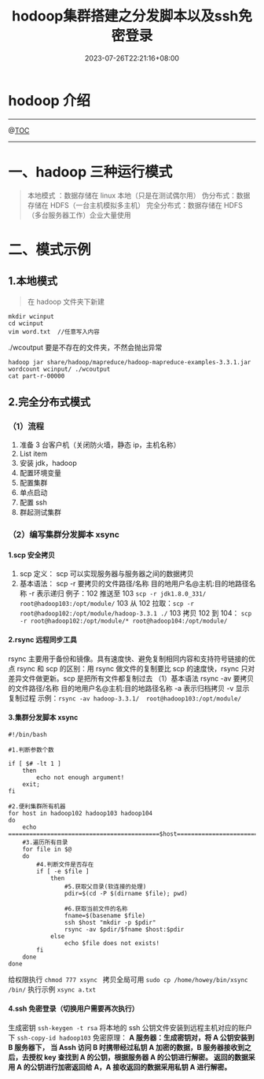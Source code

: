 ﻿---
title: "hodoop集群搭建之分发脚本以及ssh免密登录"
date: 2023-07-26T22:21:16+08:00
draft: false
slug: "2307262209"
tags: ["hadoop", "ssh", "shell"]
series: ["编程系列"]
categories: ["大数据"]
---

# hodoop 介绍

---

@[TOC](文章目录)

---

# 一、hadoop 三种运行模式

> 本地模式 ：数据存储在 linux 本地（只是在测试偶尔用）
> 伪分布式：数据存储在 HDFS（一台主机模拟多主机）
> 完全分布式：数据存储在 HDFS（多台服务器工作）企业大量使用

# 二、模式示例

## 1.本地模式

> 在 hadoop 文件夹下新建

```linux
mkdir wcinput
cd wcinput
vim word.txt  //任意写入内容
```

./wcoutput 要是不存在的文件夹，不然会抛出异常

```linux
hadoop jar share/hadoop/mapreduce/hadoop-mapreduce-examples-3.3.1.jar wordcount wcinput/ ./wcoutput
cat part-r-00000
```

## 2.完全分布式模式

### （1）流程

1.  准备 3 台客户机（关闭防火墙，静态 ip，主机名称）
2.  List item
3.  安装 jdk，hadoop
4.  配置环境变量
5.  配置集群
6.  单点启动
7.  配置 ssh
8.  群起测试集群

### （2）编写集群分发脚本 xsync

#### 1.scp 安全拷贝

1.  scp 定义：
    scp 可以实现服务器与服务器之间的数据拷贝
2.  基本语法：
    scp -r 要拷贝的文件路径/名称 目的地用户名@主机:目的地路径名称
    -r 表示递归
    例子：102 推送至 103 `scp -r jdk1.8.0_331/ root@hadoop103:/opt/module/`
    103 从 102 拉取：`scp -r root@hadoop102:/opt/module/hadoop-3.3.1 ./`
    103 拷贝 102 到 104：
    `scp -r root@hadoop102:/opt/module/* root@hadoop104:/opt/module/`

#### 2.rsync 远程同步工具

rsync 主要用于备份和镜像。具有速度快、避免复制相同内容和支持符号链接的优点
rsync 和 scp 的区别：用 rsync 做文件的复制要比 scp 的速度快，rsync 只对差异文件做更新。scp 是把所有文件都复制过去
（1）基本语法
rsync -av 要拷贝的文件路径/名称 目的地用户名@主机:目的地路径名称
-a 表示归档拷贝
-v 显示复制过程
示例：`rsync -av hadoop-3.3.1/  root@hadoop103:/opt/module/`

#### 3.集群分发脚本 xsync

```shell
#!/bin/bash

#1.判断参数个数

if [ $# -lt 1 ]
	then
		echo not enough argument!
	exit;
fi

#2.便利集群所有机器
for host in hadoop102 hadoop103 hadoop104
do
	echo ===========================================$host==========================
	#3.遍历所有目录
	for file in $@
	do
		#4.判断文件是否存在
		if [ -e $file ]
			then
				#5.获取父目录(软连接的处理)
				pdir=$(cd -P $(dirname $file); pwd)

				#6.获取当前文件的名称
				fname=$(basename $file)
				ssh $host "mkdir -p $pdir"
				rsync -av $pdir/$fname $host:$pdir
			else
				echo $file does not exists!
		fi
	done
done
```

给权限执行
`chmod 777 xsync `
拷贝全局可用
`sudo cp /home/howey/bin/xsync /bin/`
执行示例
`xsync a.txt`

#### 4.ssh 免密登录（切换用户需要再次执行）

生成密钥
`ssh-keygen -t rsa`
将本地的 ssh 公钥文件安装到远程主机对应的账户下
`ssh-copy-id hadoop103`
免密原理：
**A 服务器：生成密钥对，将 A 公钥安装到 B 服务器下，
当 Assh 访问 B 时携带经过私钥 A 加密的数据，B 服务器接收到之后，去授权 key 查找到 A 的公钥，根据服务器 A 的公钥进行解密。
返回的数据采用 A 的公钥进行加密返回给 A，A 接收返回的数据采用私钥 A 进行解密。**
